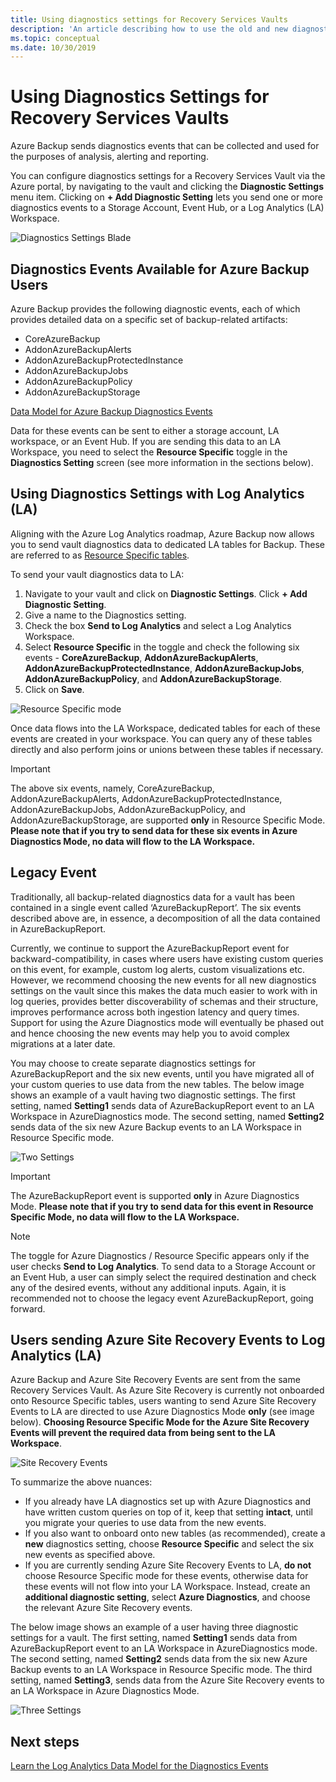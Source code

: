```yaml
---
title: Using diagnostics settings for Recovery Services Vaults
description: 'An article describing how to use the old and new diagnostics events for Azure Backup'
ms.topic: conceptual
ms.date: 10/30/2019
---
```


# Using Diagnostics Settings for Recovery Services Vaults

Azure Backup sends diagnostics events that can be collected and used for the purposes of analysis, alerting and reporting. 

You can configure diagnostics settings for a Recovery Services Vault via the Azure portal, by navigating to the vault and clicking the **Diagnostic Settings** menu item. Clicking on **+ Add Diagnostic Setting** lets you send one or more diagnostics events to a Storage Account, Event Hub, or a Log Analytics (LA) Workspace.

![Diagnostics Settings Blade](./media/backup-azure-diagnostics-events/diagnostics-settings-blade.png)

## Diagnostics Events Available for Azure Backup Users

Azure Backup provides the following diagnostic events, each of which provides detailed data on a specific set of backup-related artifacts:

* CoreAzureBackup
* AddonAzureBackupAlerts
* AddonAzureBackupProtectedInstance
* AddonAzureBackupJobs
* AddonAzureBackupPolicy
* AddonAzureBackupStorage

[Data Model for Azure Backup Diagnostics Events](https://docs.microsoft.com/azure/backup/backup-azure-reports-data-model)

Data for these events can be sent to either a storage account, LA workspace, or an Event Hub. If you are sending this data to an LA Workspace, you need to select the **Resource Specific** toggle in the **Diagnostics Setting** screen (see more information in the sections below).

## Using Diagnostics Settings with Log Analytics (LA)

Aligning with the Azure Log Analytics roadmap, Azure Backup now allows you to send vault diagnostics data to dedicated LA tables for Backup. These are referred to as [Resource Specific tables](https://docs.microsoft.com/azure/azure-monitor/platform/resource-logs-collect-workspace#resource-specific).

To send your vault diagnostics data to LA:

1.	Navigate to your vault and click on **Diagnostic Settings**. Click **+ Add Diagnostic Setting**.
2.	Give a name to the Diagnostics setting.
3.	Check the box **Send to Log Analytics** and select a Log Analytics Workspace.
4.	Select **Resource Specific** in the toggle and check the following six events - **CoreAzureBackup**, **AddonAzureBackupAlerts**, **AddonAzureBackupProtectedInstance**, **AddonAzureBackupJobs**, **AddonAzureBackupPolicy**, and **AddonAzureBackupStorage**.
5.	Click on **Save**.

![Resource Specific mode](./media/backup-azure-diagnostics-events/resource-specific-blade.png)

Once data flows into the LA Workspace, dedicated tables for each of these events are created in your workspace. You can query any of these tables directly and also perform joins or unions between these tables if necessary.

> [!IMPORTANT]
> The above six events, namely, CoreAzureBackup, AddonAzureBackupAlerts, AddonAzureBackupProtectedInstance, AddonAzureBackupJobs, AddonAzureBackupPolicy, and AddonAzureBackupStorage, are supported **only** in Resource Specific Mode. **Please note that if you try to send data for these six events in Azure Diagnostics Mode, no data will flow to the LA Workspace.**

## Legacy Event

Traditionally, all backup-related diagnostics data for a vault has been contained in a single event called ‘AzureBackupReport’. The six events described above are, in essence, a decomposition of all the data contained in AzureBackupReport. 

Currently, we continue to support the AzureBackupReport event for backward-compatibility, in cases where users have existing custom queries on this event, for example, custom log alerts, custom visualizations etc. However, we recommend choosing the new events for all new diagnostics settings on the vault since this makes the data much easier to work with in log queries, provides better discoverability of schemas and their structure, improves performance across both ingestion latency and query times. Support for using the Azure Diagnostics mode will eventually be phased out and hence choosing the new events may help you to avoid complex migrations at a later date.

You may choose to create separate diagnostics settings for AzureBackupReport and the six new events, until you have migrated all of your custom queries to use data from the new tables. The below image shows an example of a vault having two diagnostic settings. The first setting, named **Setting1** sends data of AzureBackupReport event to an LA Workspace in AzureDiagnostics mode. The second setting, named **Setting2** sends data of the six new Azure Backup events to an LA Workspace in Resource Specific mode.

![Two Settings](./media/backup-azure-diagnostics-events/two-settings-example.png)

> [!IMPORTANT]
> The AzureBackupReport event is supported **only** in Azure Diagnostics Mode. **Please note that if you try to send data for this event in Resource Specific Mode, no data will flow to the LA Workspace.**

> [!NOTE]
> The toggle for Azure Diagnostics / Resource Specific appears only if the user checks **Send to Log Analytics**. To send data to a Storage Account or an Event Hub, a user can simply select the required destination and check any of the desired events, without any additional inputs. Again, it is recommended not to choose the legacy event AzureBackupReport, going forward.

## Users sending Azure Site Recovery Events to Log Analytics (LA)

Azure Backup and Azure Site Recovery Events are sent from the same Recovery Services Vault. As Azure Site Recovery is currently not onboarded onto Resource Specific tables, users wanting to send Azure Site Recovery Events to LA are directed to use Azure Diagnostics Mode **only** (see image below). **Choosing Resource Specific Mode for the Azure Site Recovery Events will prevent the required data from being sent to the LA Workspace**.

![Site Recovery Events](./media/backup-azure-diagnostics-events/site-recovery-settings.png)

To summarize the above nuances:

* If you already have LA diagnostics set up with Azure Diagnostics and have written custom queries on top of it, keep that setting **intact**, until you migrate your queries to use data from the new events.
* If you also want to onboard onto new tables (as recommended), create a **new** diagnostics setting, choose **Resource Specific** and select the six new events as specified above.
* If you are currently sending Azure Site Recovery Events to LA, **do not** choose Resource Specific mode for these events, otherwise data for these events will not flow into your LA Workspace. Instead, create an **additional diagnostic setting**, select **Azure Diagnostics**, and choose the relevant Azure Site Recovery events.

The below image shows an example of a user having three diagnostic settings for a vault. The first setting, named **Setting1** sends data from AzureBackupReport event to an LA Workspace in AzureDiagnostics mode. The second setting, named **Setting2** sends data from the six new Azure Backup events to an LA Workspace in Resource Specific mode. The third setting, named **Setting3**, sends data from the Azure Site Recovery events to an LA Workspace in Azure Diagnostics Mode.

![Three Settings](./media/backup-azure-diagnostics-events/three-settings-example.png)

## Next steps

[Learn the Log Analytics Data Model for the Diagnostics Events](https://docs.microsoft.com/azure/backup/backup-azure-reports-data-model)
